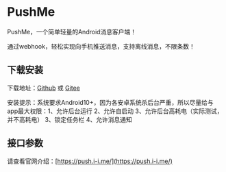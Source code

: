 # PushMe
PushMe，一个简单轻量的Android消息客户端！

通过webhook，轻松实现向手机推送消息，支持离线消息，不限条数！

## 下载安装

下载地址：[Github](https://github.com/yafoo/pushme/releases) 或 [Gitee](https://gitee.com/yafu/pushme/releases)

安装提示：系统要求Android10+，因为各安卓系统杀后台严重，所以尽量给与app最大权限：1、允许后台运行 2、允许自启动 3、允许后台高耗电（实际测试，并不高耗电） 3、锁定任务栏 4、允许消息通知

## 接口参数

请查看官网介绍：[https://push.i-i.me/](https://push.i-i.me/)